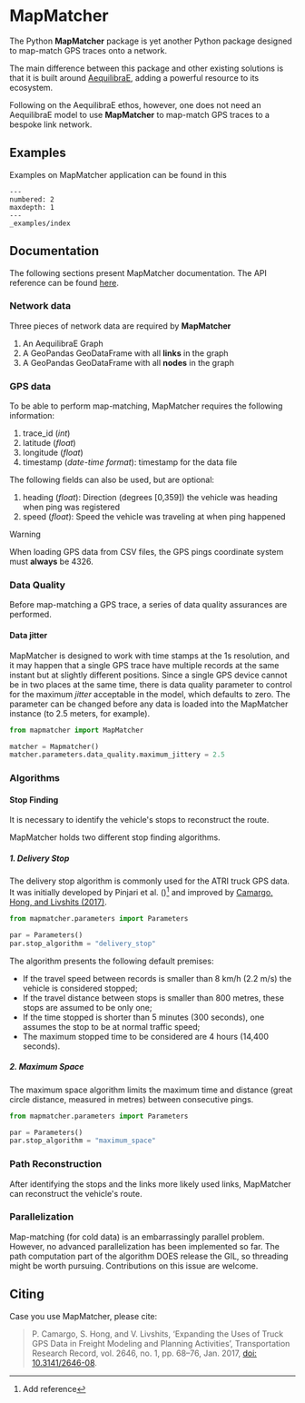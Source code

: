 # MapMatcher

The Python **MapMatcher** package is yet another Python package designed to 
map-match GPS traces onto a network.

The main difference between this package and other existing solutions is that it 
is built around [AequilibraE](https://www.aequilibrae.com), adding a powerful resource
to its ecosystem.

Following on the AequilibraE ethos, however, one does not need an AequilibraE model 
to use **MapMatcher** to map-match GPS traces to a bespoke link network.

## Examples

Examples on MapMatcher application can be found in this 

```{toctree}
---
numbered: 2
maxdepth: 1
---
_examples/index
```

## Documentation

The following sections present MapMatcher documentation. The API reference can be found 
[here](source/api_reference.md).

### Network data

Three pieces of network data are required by **MapMatcher**

1. An AequilibraE Graph
2. A GeoPandas GeoDataFrame with all **links** in the graph
3. A GeoPandas GeoDataFrame with all **nodes** in the graph

### GPS data

To be able to perform map-matching, MapMatcher requires the following information:

1. trace_id (*int*)
2. latitude (*float*)
3. longitude (*float*)
4. timestamp (*date-time format*): timestamp for the data file

The following fields can also be used, but are optional:

1. heading (*float*): Direction (degrees [0,359]) the vehicle was heading when ping was registered
2. speed (*float*): Speed the vehicle was traveling at when ping happened

> [!WARNING]
> When loading GPS data from CSV files, the GPS pings coordinate system must **always** be 4326.

### Data Quality

Before map-matching a GPS trace, a series of data quality assurances are performed.

#### Data jitter

MapMatcher is designed to work with time stamps at the 1s resolution, and it 
may happen that a single GPS trace have multiple records at the same instant
but at slightly different positions. Since a single GPS device cannot be 
in two places at the same time, there is data quality parameter to control for
the maximum *jitter* acceptable in the model, which defaults to zero.
The parameter can be changed before any data is loaded into the MapMatcher
instance (to 2.5 meters, for example).

```python
from mapmatcher import MapMatcher

matcher = Mapmatcher()
matcher.parameters.data_quality.maximum_jittery = 2.5
```

### Algorithms

#### Stop Finding

It is necessary to identify the vehicle's stops to reconstruct the route.

MapMatcher holds two different stop finding algorithms.

##### 1. Delivery Stop

The delivery stop algorithm is commonly used for the ATRI truck GPS data.
It was initially developed by Pinjari et al. ()[^1] and improved by [Camargo, Hong, and Livshits (2017)](#citing).

[^1]: Add reference

```python
from mapmatcher.parameters import Parameters

par = Parameters()
par.stop_algorithm = "delivery_stop"
```

The algorithm presents the following default premises:

* If the travel speed between records is smaller than 8 km/h (2.2 m/s) the vehicle is considered stopped;
* If the travel distance between stops is smaller than 800 metres, these stops are assumed to be only one;
* If the time stopped is shorter than 5 minutes (300 seconds), one assumes the stop to be at normal traffic speed;
* The maximum stopped time to be considered are 4 hours (14,400 seconds).

##### 2. Maximum Space

The maximum space algorithm limits the maximum time and distance (great circle distance, measured in metres) 
between consecutive pings.

```python
from mapmatcher.parameters import Parameters

par = Parameters()
par.stop_algorithm = "maximum_space"
```

### Path Reconstruction

After identifying the stops and the links more likely used links, MapMatcher can reconstruct the vehicle's route.

### Parallelization

Map-matching (for cold data) is an embarrassingly parallel problem. However, no advanced parallelization has been 
implemented so far. The path computation part of the algorithm DOES release the GIL, so threading might be worth pursuing.
Contributions on this issue are welcome.

## Citing

Case you use MapMatcher, please cite:

> P. Camargo, S. Hong, and V. Livshits, ‘Expanding the Uses of Truck GPS Data in Freight Modeling and Planning Activities’, 
> Transportation Research Record, vol. 2646, no. 1, pp. 68–76, Jan. 2017, [doi: 10.3141/2646-08](https://journals.sagepub.com/doi/abs/10.3141/2646-08).